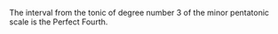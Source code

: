 The interval from the tonic of degree number 3 of the
minor pentatonic scale is the Perfect Fourth.

